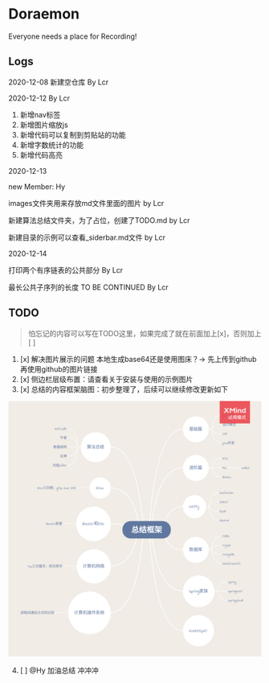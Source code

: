 # Doraemon
Everyone needs a place for Recording! 

## Logs
2020-12-08 新建空仓库 By Lcr

2020-12-12 By Lcr
1. 新增nav标签
2. 新增图片缩放js
3. 新增代码可以复制到剪贴站的功能
4. 新增字数统计的功能
5. 新增代码高亮

2020-12-13

new Member: Hy

images文件夹用来存放md文件里面的图片 by Lcr

新建算法总结文件夹，为了占位，创建了TODO.md by Lcr

新建目录的示例可以查看_siderbar.md文件 by Lcr

2020-12-14

打印两个有序链表的公共部分 By Lcr

最长公共子序列的长度 TO BE CONTINUED By Lcr

## TODO
> 怕忘记的内容可以写在TODO这里，如果完成了就在前面加上[x]，否则加上[ ]

1. [x] 解决图片展示的问题 本地生成base64还是使用图床？-> 先上传到github再使用github的图片链接
2. [x] 侧边栏层级布置：请查看关于安装与使用的示例图片
3. [x] 总结的内容框架脑图：初步整理了，后续可以继续修改更新如下

![整理的框架思维脑图](images/总结框架.png)

4. [ ] @Hy 加油总结 冲冲冲